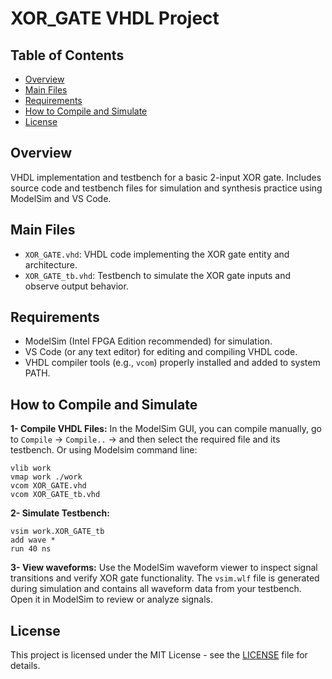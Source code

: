 # XOR_GATE VHDL Project
## Table of Contents
- [Overview](#overview)
- [Main Files](#main-files)
- [Requirements](#requirements)
- [How to Compile and Simulate](#how-to-compile-and-simulate)
- [License](#license)

## Overview
VHDL implementation and testbench for a basic 2-input XOR gate. Includes source code and testbench files for simulation and synthesis practice using ModelSim and VS Code.

## Main Files
- `XOR_GATE.vhd`: VHDL code implementing the XOR gate entity and architecture.
- `XOR_GATE_tb.vhd`: Testbench to simulate the XOR gate inputs and observe output behavior.


## Requirements
- ModelSim (Intel FPGA Edition recommended) for simulation.
- VS Code (or any text editor) for editing and compiling VHDL code.
- VHDL compiler tools (e.g., `vcom`) properly installed and added to system PATH.

## How to Compile and Simulate
**1- Compile VHDL Files:** In the ModelSim GUI, you can compile manually, go to `Compile` -> `Compile..` -> and then select the required file and its testbench.
Or using Modelsim command line:
```pgsql 
vlib work
vmap work ./work
vcom XOR_GATE.vhd
vcom XOR_GATE_tb.vhd
```

**2- Simulate Testbench:**
```pgsql 
vsim work.XOR_GATE_tb
add wave *
run 40 ns
```
**3- View waveforms:**
Use the ModelSim waveform viewer to inspect signal transitions and verify XOR gate functionality.
The `vsim.wlf` file is generated during simulation and contains all waveform data from your testbench. Open it in ModelSim to review or analyze signals.

## License
This project is licensed under the MIT License - see the [LICENSE](LICENSE) file for details.

